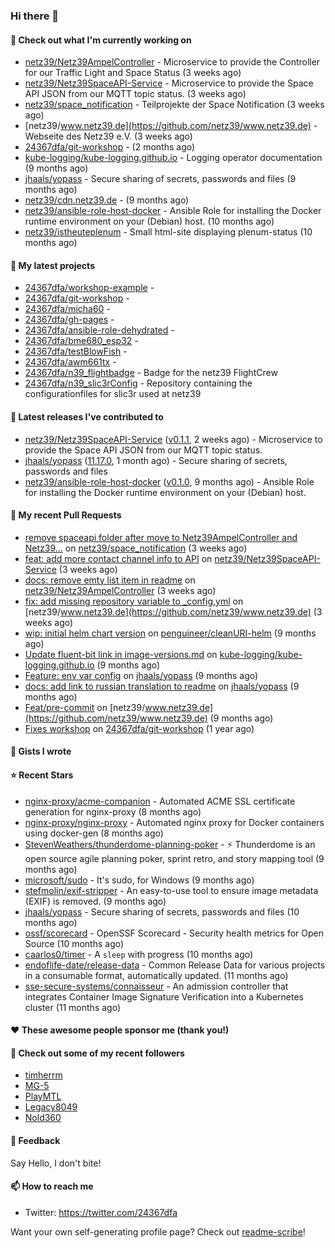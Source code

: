 ### Hi there 👋

#### 👷 Check out what I'm currently working on

- [netz39/Netz39AmpelController](https://github.com/netz39/Netz39AmpelController) - Microservice to provide the Controller for our Traffic Light and Space Status (3 weeks ago)
- [netz39/Netz39SpaceAPI-Service](https://github.com/netz39/Netz39SpaceAPI-Service) - Microservice to provide the Space API JSON from our MQTT topic status. (3 weeks ago)
- [netz39/space_notification](https://github.com/netz39/space_notification) - Teilprojekte der Space Notification (3 weeks ago)
- [netz39/www.netz39.de](https://github.com/netz39/www.netz39.de) - Webseite des Netz39 e.V. (3 weeks ago)
- [24367dfa/git-workshop](https://github.com/24367dfa/git-workshop) -  (2 months ago)
- [kube-logging/kube-logging.github.io](https://github.com/kube-logging/kube-logging.github.io) - Logging operator documentation (9 months ago)
- [jhaals/yopass](https://github.com/jhaals/yopass) - Secure sharing of secrets, passwords and files  (9 months ago)
- [netz39/cdn.netz39.de](https://github.com/netz39/cdn.netz39.de) -  (9 months ago)
- [netz39/ansible-role-host-docker](https://github.com/netz39/ansible-role-host-docker) - Ansible Role for installing the Docker runtime environment on your (Debian) host. (10 months ago)
- [netz39/istheuteplenum](https://github.com/netz39/istheuteplenum) - Small html-site displaying plenum-status (10 months ago)

#### 🌱 My latest projects

- [24367dfa/workshop-example](https://github.com/24367dfa/workshop-example) - 
- [24367dfa/git-workshop](https://github.com/24367dfa/git-workshop) - 
- [24367dfa/micha60](https://github.com/24367dfa/micha60) - 
- [24367dfa/gh-pages](https://github.com/24367dfa/gh-pages) - 
- [24367dfa/ansible-role-dehydrated](https://github.com/24367dfa/ansible-role-dehydrated) - 
- [24367dfa/bme680_esp32](https://github.com/24367dfa/bme680_esp32) - 
- [24367dfa/testBlowFish](https://github.com/24367dfa/testBlowFish) - 
- [24367dfa/awm661tx](https://github.com/24367dfa/awm661tx) - 
- [24367dfa/n39_flightbadge](https://github.com/24367dfa/n39_flightbadge) - Badge for the netz39 FlightCrew
- [24367dfa/n39_slic3rConfig](https://github.com/24367dfa/n39_slic3rConfig) - Repository containing the configurationfiles for slic3r used at netz39

#### 🔭 Latest releases I've contributed to

- [netz39/Netz39SpaceAPI-Service](https://github.com/netz39/Netz39SpaceAPI-Service) ([v0.1.1](https://github.com/netz39/Netz39SpaceAPI-Service/releases/tag/v0.1.1), 2 weeks ago) - Microservice to provide the Space API JSON from our MQTT topic status.
- [jhaals/yopass](https://github.com/jhaals/yopass) ([11.17.0](https://github.com/jhaals/yopass/releases/tag/11.17.0), 1 month ago) - Secure sharing of secrets, passwords and files 
- [netz39/ansible-role-host-docker](https://github.com/netz39/ansible-role-host-docker) ([v0.1.0](https://github.com/netz39/ansible-role-host-docker/releases/tag/v0.1.0), 9 months ago) - Ansible Role for installing the Docker runtime environment on your (Debian) host.

#### 🔨 My recent Pull Requests

- [remove spaceapi folder after move to Netz39AmpelController and Netz39…](https://github.com/netz39/space_notification/pull/20) on [netz39/space_notification](https://github.com/netz39/space_notification) (3 weeks ago)
- [feat: add more contact channel info to API](https://github.com/netz39/Netz39SpaceAPI-Service/pull/5) on [netz39/Netz39SpaceAPI-Service](https://github.com/netz39/Netz39SpaceAPI-Service) (3 weeks ago)
- [docs: remove emty list item in readme](https://github.com/netz39/Netz39AmpelController/pull/3) on [netz39/Netz39AmpelController](https://github.com/netz39/Netz39AmpelController) (3 weeks ago)
- [fix: add missing repository variable to _config,yml](https://github.com/netz39/www.netz39.de/pull/138) on [netz39/www.netz39.de](https://github.com/netz39/www.netz39.de) (3 weeks ago)
- [wip: initial helm chart version](https://github.com/penguineer/cleanURI-helm/pull/3) on [penguineer/cleanURI-helm](https://github.com/penguineer/cleanURI-helm) (9 months ago)
- [Update fluent-bit link in image-versions.md](https://github.com/kube-logging/kube-logging.github.io/pull/225) on [kube-logging/kube-logging.github.io](https://github.com/kube-logging/kube-logging.github.io) (9 months ago)
- [Feature: env var config](https://github.com/jhaals/yopass/pull/2143) on [jhaals/yopass](https://github.com/jhaals/yopass) (9 months ago)
- [docs: add link to russian translation to readme](https://github.com/jhaals/yopass/pull/2142) on [jhaals/yopass](https://github.com/jhaals/yopass) (9 months ago)
- [Feat/pre-commit](https://github.com/netz39/www.netz39.de/pull/103) on [netz39/www.netz39.de](https://github.com/netz39/www.netz39.de) (9 months ago)
- [Fixes workshop](https://github.com/24367dfa/git-workshop/pull/4) on [24367dfa/git-workshop](https://github.com/24367dfa/git-workshop) (1 year ago)

#### 📓 Gists I wrote


#### ⭐ Recent Stars

- [nginx-proxy/acme-companion](https://github.com/nginx-proxy/acme-companion) - Automated ACME SSL certificate generation for nginx-proxy (8 months ago)
- [nginx-proxy/nginx-proxy](https://github.com/nginx-proxy/nginx-proxy) - Automated nginx proxy for Docker containers using docker-gen (8 months ago)
- [StevenWeathers/thunderdome-planning-poker](https://github.com/StevenWeathers/thunderdome-planning-poker) - ⚡ Thunderdome is an open source agile planning poker, sprint retro, and story mapping tool (9 months ago)
- [microsoft/sudo](https://github.com/microsoft/sudo) - It&#39;s sudo, for Windows (9 months ago)
- [stefmolin/exif-stripper](https://github.com/stefmolin/exif-stripper) - An easy-to-use tool to ensure image metadata (EXIF) is removed. (9 months ago)
- [jhaals/yopass](https://github.com/jhaals/yopass) - Secure sharing of secrets, passwords and files  (10 months ago)
- [ossf/scorecard](https://github.com/ossf/scorecard) - OpenSSF Scorecard - Security health metrics for Open Source (10 months ago)
- [caarlos0/timer](https://github.com/caarlos0/timer) - A `sleep` with progress (10 months ago)
- [endoflife-date/release-data](https://github.com/endoflife-date/release-data) - Common Release Data for various projects in a consumable format, automatically updated. (11 months ago)
- [sse-secure-systems/connaisseur](https://github.com/sse-secure-systems/connaisseur) - An admission controller that integrates Container Image Signature Verification into a Kubernetes cluster (11 months ago)

#### ❤️ These awesome people sponsor me (thank you!)


#### 👯 Check out some of my recent followers

- [timherrm](https://github.com/timherrm)
- [MG-5](https://github.com/MG-5)
- [PlayMTL](https://github.com/PlayMTL)
- [Legacy8049](https://github.com/Legacy8049)
- [Nold360](https://github.com/Nold360)

#### 💬 Feedback

Say Hello, I don't bite!

#### 📫 How to reach me

- Twitter: https://twitter.com/24367dfa

Want your own self-generating profile page? Check out [readme-scribe](https://github.com/muesli/readme-scribe)!